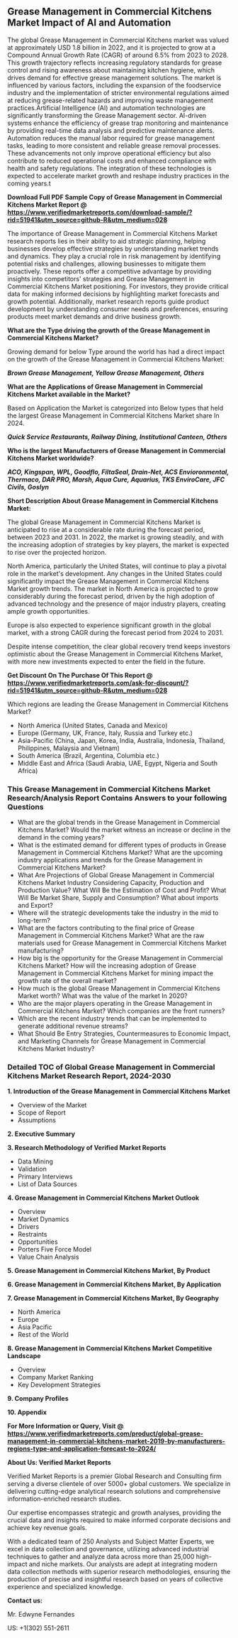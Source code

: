 <h2>Grease Management in Commercial Kitchens Market Impact of AI and Automation</h2>The global Grease Management in Commercial Kitchens market was valued at approximately USD 1.8 billion in 2022, and it is projected to grow at a Compound Annual Growth Rate (CAGR) of around 6.5% from 2023 to 2028. This growth trajectory reflects increasing regulatory standards for grease control and rising awareness about maintaining kitchen hygiene, which drives demand for effective grease management solutions. The market is influenced by various factors, including the expansion of the foodservice industry and the implementation of stricter environmental regulations aimed at reducing grease-related hazards and improving waste management practices.Artificial Intelligence (AI) and automation technologies are significantly transforming the Grease Management sector. AI-driven systems enhance the efficiency of grease trap monitoring and maintenance by providing real-time data analysis and predictive maintenance alerts. Automation reduces the manual labor required for grease management tasks, leading to more consistent and reliable grease removal processes. These advancements not only improve operational efficiency but also contribute to reduced operational costs and enhanced compliance with health and safety regulations. The integration of these technologies is expected to accelerate market growth and reshape industry practices in the coming years.t</p><p id="" class=""><strong>Download Full PDF Sample Copy of Grease Management in Commercial Kitchens Market Report @ <a href="https://www.verifiedmarketreports.com/download-sample/?rid=51941&utm_source=github-R&utm_medium=028" target="_blank">https://www.verifiedmarketreports.com/download-sample/?rid=51941&utm_source=github-R&utm_medium=028</a></strong></p><p>The importance of&nbsp;Grease Management in Commercial Kitchens Market research reports lies in their ability to aid strategic planning, helping businesses develop effective strategies by understanding market trends and dynamics. They play a crucial role in risk management by identifying potential risks and challenges, allowing businesses to mitigate them proactively. These reports offer a competitive advantage by providing insights into competitors' strategies and Grease Management in Commercial Kitchens Market positioning. For investors, they provide critical data for making informed decisions by highlighting market forecasts and growth potential. Additionally, market research reports guide product development by understanding consumer needs and preferences, ensuring products meet market demands and drive business growth.</p><p><strong>What are the&nbsp;Type driving the growth of the Grease Management in Commercial Kitchens Market?</strong></p><p id="" class="">Growing demand for below Type around the world has had a direct impact on the growth of the Grease Management in Commercial Kitchens Market:</p><em><strong>Brown Grease Management, Yellow Grease Management, Others</strong></em></p><strong>What are the&nbsp;Applications&nbsp;of Grease Management in Commercial Kitchens Market available in the Market?</strong></p><p id="" class="">Based on Application the Market is categorized into Below types that held the largest Grease Management in Commercial Kitchens Market share In 2024.</p><em><strong>Quick Service Restaurants, Railway Dining, Institutional Canteen, Others</strong></em></p><strong>Who is the largest Manufacturers of Grease Management in Commercial Kitchens Market worldwide?</strong></p><p><em><strong>ACO, Kingspan, WPL, Goodflo, FiltaSeal, Drain-Net, ACS Envioronmental, Thermaco, DAR PRO, Marsh, Aqua Cure, Aquarius, TKS EnviroCare, JFC Civils, Goslyn</strong></em></p><p id="" class=""><strong>Short Description About Grease Management in Commercial Kitchens Market:</strong></p><p>The global Grease Management in Commercial Kitchens Market is anticipated to rise at a considerable rate during the forecast period, between 2023 and 2031. In 2022, the market is growing steadily, and with the increasing adoption of strategies by key players, the market is expected to rise over the projected horizon.</p><p>North America, particularly the United States, will continue to play a pivotal role in the market's development. Any changes in the United States could significantly impact the Grease Management in Commercial Kitchens Market growth trends. The market in North America is projected to grow considerably during the forecast period, driven by the high adoption of advanced technology and the presence of major industry players, creating ample growth opportunities.</p><p>Europe is also expected to experience significant growth in the global market, with a strong CAGR during the forecast period from 2024 to 2031.</p><p>Despite intense competition, the clear global recovery trend keeps investors optimistic about the Grease Management in Commercial Kitchens Market, with more new investments expected to enter the field in the future.</p><p id="" class=""><strong>Get Discount On The Purchase Of This Report @ <a href="https://www.verifiedmarketreports.com/ask-for-discount/?rid=51941&utm_source=github-R&utm_medium=028" target="_blank">https://www.verifiedmarketreports.com/ask-for-discount/?rid=51941&utm_source=github-R&utm_medium=028</a></strong></p>Which regions are leading the Grease Management in Commercial Kitchens Market?</p><ul><li>North America (United States, Canada and Mexico)</li><li>Europe (Germany, UK, France, Italy, Russia and Turkey etc.)</li><li>Asia-Pacific (China, Japan, Korea, India, Australia, Indonesia, Thailand, Philippines, Malaysia and Vietnam)</li><li>South America (Brazil, Argentina, Columbia etc.)</li><li>Middle East and Africa (Saudi Arabia, UAE, Egypt, Nigeria and South Africa)</li></ul><h3 id="" class="">This Grease Management in Commercial Kitchens Market Research/Analysis Report Contains Answers to your following Questions</h3><ul><li>What are the global trends in the Grease Management in Commercial Kitchens Market? Would the market witness an increase or decline in the demand in the coming years?</li><li>What is the estimated demand for different types of products in Grease Management in Commercial Kitchens Market? What are the upcoming industry applications and trends for the Grease Management in Commercial Kitchens Market?</li><li>What Are Projections of Global Grease Management in Commercial Kitchens Market Industry Considering Capacity, Production and Production Value? What Will Be the Estimation of Cost and Profit? What Will Be Market Share, Supply and Consumption? What about imports and Export?</li><li>Where will the strategic developments take the industry in the mid to long-term?</li><li>What are the factors contributing to the final price of Grease Management in Commercial Kitchens Market? What are the raw materials used for Grease Management in Commercial Kitchens Market manufacturing?</li><li>How big is the opportunity for the Grease Management in Commercial Kitchens Market? How will the increasing adoption of Grease Management in Commercial Kitchens Market for mining impact the growth rate of the overall market?</li><li>How much is the global Grease Management in Commercial Kitchens Market worth? What was the value of the market In 2020?</li><li>Who are the major players operating in the Grease Management in Commercial Kitchens Market? Which companies are the front runners?</li><li>Which are the recent industry trends that can be implemented to generate additional revenue streams?</li><li>What Should Be Entry Strategies, Countermeasures to Economic Impact, and Marketing Channels for Grease Management in Commercial Kitchens Market Industry?</li></ul><h3 id="" class="">Detailed TOC of Global Grease Management in Commercial Kitchens Market Research Report, 2024-2030</h3><p id="" class=""><strong>1. Introduction of the Grease Management in Commercial Kitchens Market</strong></p><ul><li>Overview of the Market</li><li>Scope of Report</li><li>Assumptions</li></ul><p id="" class=""><strong>2. Executive Summary</strong></p><p id="" class=""><strong>3. Research Methodology of Verified Market Reports</strong></p><ul><li>Data Mining</li><li>Validation</li><li>Primary Interviews</li><li>List of Data Sources</li></ul><p id="" class=""><strong>4. Grease Management in Commercial Kitchens Market Outlook</strong></p><ul><li>Overview</li><li>Market Dynamics</li><li>Drivers</li><li>Restraints</li><li>Opportunities</li><li>Porters Five Force Model</li><li>Value Chain Analysis</li></ul><p id="" class=""><strong>5. Grease Management in Commercial Kitchens Market, By Product</strong></p><p id="" class=""><strong>6. Grease Management in Commercial Kitchens Market, By Application</strong></p><p id="" class=""><strong>7. Grease Management in Commercial Kitchens Market, By Geography</strong></p><ul><li>North America</li><li>Europe</li><li>Asia Pacific</li><li>Rest of the World</li></ul><p id="" class=""><strong>8. Grease Management in Commercial Kitchens Market Competitive Landscape</strong></p><ul><li>Overview</li><li>Company Market Ranking</li><li>Key Development Strategies</li></ul><p id="" class=""><strong>9. Company Profiles</strong></p><p id="" class=""><strong>10. Appendix</strong></p><p id="" class=""><strong>For More Information or Query, Visit @ <a href="https://www.verifiedmarketreports.com/product/global-grease-management-in-commercial-kitchens-market-2019-by-manufacturers-regions-type-and-application-forecast-to-2024/" target="_blank">https://www.verifiedmarketreports.com/product/global-grease-management-in-commercial-kitchens-market-2019-by-manufacturers-regions-type-and-application-forecast-to-2024/</a></strong></p><p id="" class=""><strong>About Us: Verified Market Reports</strong></p><p id="" class="">Verified Market Reports is a premier Global Research and Consulting firm serving a diverse clientele of over 5000+ global customers. We specialize in delivering cutting-edge analytical research solutions and comprehensive information-enriched research studies.</p><p id="" class="">Our expertise encompasses strategic and growth analyses, providing the crucial data and insights required to make informed corporate decisions and achieve key revenue goals.</p><p id="" class="">With a dedicated team of 250 Analysts and Subject Matter Experts, we excel in data collection and governance, utilizing advanced industrial techniques to gather and analyze data across more than 25,000 high-impact and niche markets. Our analysts are adept at integrating modern data collection methods with superior research methodologies, ensuring the production of precise and insightful research based on years of collective experience and specialized knowledge.</p><p id="" class=""><strong>Contact us:</strong></p><p id="" class="">Mr. Edwyne Fernandes</p><p id="" class="">US: +1(302) 551-2611</p>